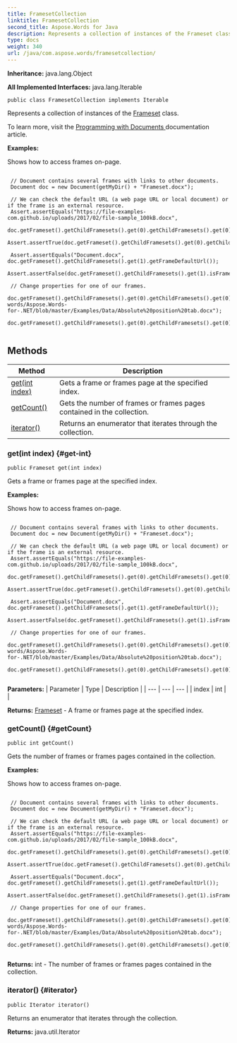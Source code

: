 ```yaml
---
title: FramesetCollection
linktitle: FramesetCollection
second_title: Aspose.Words for Java
description: Represents a collection of instances of the Frameset class in Java.
type: docs
weight: 340
url: /java/com.aspose.words/framesetcollection/
---
```


**Inheritance:**
java.lang.Object

**All Implemented Interfaces:**
java.lang.Iterable
```
public class FramesetCollection implements Iterable
```

Represents a collection of instances of the [Frameset](../../com.aspose.words/frameset/) class.

To learn more, visit the [ Programming with Documents ][Programming with Documents] documentation article.

 **Examples:** 

Shows how to access frames on-page.

```

 // Document contains several frames with links to other documents.
 Document doc = new Document(getMyDir() + "Frameset.docx");

 // We can check the default URL (a web page URL or local document) or if the frame is an external resource.
 Assert.assertEquals("https://file-examples-com.github.io/uploads/2017/02/file-sample_100kB.docx",
         doc.getFrameset().getChildFramesets().get(0).getChildFramesets().get(0).getFrameDefaultUrl());
 Assert.assertTrue(doc.getFrameset().getChildFramesets().get(0).getChildFramesets().get(0).isFrameLinkToFile());

 Assert.assertEquals("Document.docx", doc.getFrameset().getChildFramesets().get(1).getFrameDefaultUrl());
 Assert.assertFalse(doc.getFrameset().getChildFramesets().get(1).isFrameLinkToFile());

 // Change properties for one of our frames.
 doc.getFrameset().getChildFramesets().get(0).getChildFramesets().get(0).setFrameDefaultUrl("https://github.com/aspose-words/Aspose.Words-for-.NET/blob/master/Examples/Data/Absolute%20position%20tab.docx");
 doc.getFrameset().getChildFramesets().get(0).getChildFramesets().get(0).isFrameLinkToFile(false);
 
```


[Programming with Documents]: https://docs.aspose.com/words/java/programming-with-documents/
## Methods

| Method | Description |
| --- | --- |
| [get(int index)](#get-int) | Gets a frame or frames page at the specified index. |
| [getCount()](#getCount) | Gets the number of frames or frames pages contained in the collection. |
| [iterator()](#iterator) | Returns an enumerator that iterates through the collection. |
### get(int index) {#get-int}
```
public Frameset get(int index)
```


Gets a frame or frames page at the specified index.

 **Examples:** 

Shows how to access frames on-page.

```

 // Document contains several frames with links to other documents.
 Document doc = new Document(getMyDir() + "Frameset.docx");

 // We can check the default URL (a web page URL or local document) or if the frame is an external resource.
 Assert.assertEquals("https://file-examples-com.github.io/uploads/2017/02/file-sample_100kB.docx",
         doc.getFrameset().getChildFramesets().get(0).getChildFramesets().get(0).getFrameDefaultUrl());
 Assert.assertTrue(doc.getFrameset().getChildFramesets().get(0).getChildFramesets().get(0).isFrameLinkToFile());

 Assert.assertEquals("Document.docx", doc.getFrameset().getChildFramesets().get(1).getFrameDefaultUrl());
 Assert.assertFalse(doc.getFrameset().getChildFramesets().get(1).isFrameLinkToFile());

 // Change properties for one of our frames.
 doc.getFrameset().getChildFramesets().get(0).getChildFramesets().get(0).setFrameDefaultUrl("https://github.com/aspose-words/Aspose.Words-for-.NET/blob/master/Examples/Data/Absolute%20position%20tab.docx");
 doc.getFrameset().getChildFramesets().get(0).getChildFramesets().get(0).isFrameLinkToFile(false);
 
```

**Parameters:**
| Parameter | Type | Description |
| --- | --- | --- |
| index | int |  |

**Returns:**
[Frameset](../../com.aspose.words/frameset/) - A frame or frames page at the specified index.
### getCount() {#getCount}
```
public int getCount()
```


Gets the number of frames or frames pages contained in the collection.

 **Examples:** 

Shows how to access frames on-page.

```

 // Document contains several frames with links to other documents.
 Document doc = new Document(getMyDir() + "Frameset.docx");

 // We can check the default URL (a web page URL or local document) or if the frame is an external resource.
 Assert.assertEquals("https://file-examples-com.github.io/uploads/2017/02/file-sample_100kB.docx",
         doc.getFrameset().getChildFramesets().get(0).getChildFramesets().get(0).getFrameDefaultUrl());
 Assert.assertTrue(doc.getFrameset().getChildFramesets().get(0).getChildFramesets().get(0).isFrameLinkToFile());

 Assert.assertEquals("Document.docx", doc.getFrameset().getChildFramesets().get(1).getFrameDefaultUrl());
 Assert.assertFalse(doc.getFrameset().getChildFramesets().get(1).isFrameLinkToFile());

 // Change properties for one of our frames.
 doc.getFrameset().getChildFramesets().get(0).getChildFramesets().get(0).setFrameDefaultUrl("https://github.com/aspose-words/Aspose.Words-for-.NET/blob/master/Examples/Data/Absolute%20position%20tab.docx");
 doc.getFrameset().getChildFramesets().get(0).getChildFramesets().get(0).isFrameLinkToFile(false);
 
```

**Returns:**
int - The number of frames or frames pages contained in the collection.
### iterator() {#iterator}
```
public Iterator iterator()
```


Returns an enumerator that iterates through the collection.

**Returns:**
java.util.Iterator
